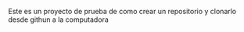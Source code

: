 Este es un proyecto de prueba de como crear un repositorio y clonarlo desde githun a la computadora
